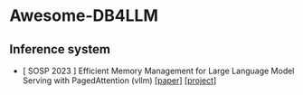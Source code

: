 # Awesome-DB4LLM


## Inference system
- [	SOSP 2023 ] Efficient Memory Management for Large Language Model Serving with PagedAttention (vllm)
  [[paper]](https://arxiv.org/abs/2309.06180) [[project]](https://github.com/vllm-project/vllm)

